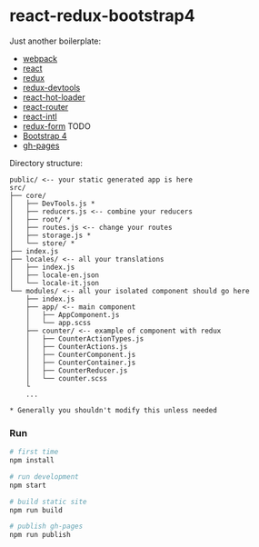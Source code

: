 # react-redux-bootstrap4

Just another boilerplate:

* [webpack](https://webpack.github.io)
* [react](https://facebook.github.io/react)
* [redux](http://redux.js.org)
* [redux-devtools](https://github.com/gaearon/redux-devtools)
* [react-hot-loader](https://github.com/gaearon/react-hot-loader)
* [react-router](https://github.com/reactjs/react-router)
* [react-intl](https://github.com/yahoo/react-intl)
* [redux-form](http://redux-form.com) TODO
* [Bootstrap 4](http://v4-alpha.getbootstrap.com)
* [gh-pages](https://pages.github.com)

Directory structure:
```
public/ <-- your static generated app is here
src/
├── core/
│   ├── DevTools.js *
│   ├── reducers.js <-- combine your reducers
│   ├── root/ *
│   ├── routes.js <-- change your routes
│   ├── storage.js *
│   └── store/ *
├── index.js
├── locales/ <-- all your translations
│   ├── index.js
│   ├── locale-en.json
│   └── locale-it.json
└── modules/ <-- all your isolated component should go here
    ├── index.js
    ├── app/ <-- main component
    │   ├── AppComponent.js
    │   └── app.scss
    ├── counter/ <-- example of component with redux
    │   ├── CounterActionTypes.js
    │   ├── CounterActions.js
    │   ├── CounterComponent.js
    │   ├── CounterContainer.js
    │   ├── CounterReducer.js
    │   └── counter.scss
    └
    ...

* Generally you shouldn't modify this unless needed
```

### Run
```bash
# first time
npm install

# run development
npm start

# build static site
npm run build

# publish gh-pages
npm run publish
```
